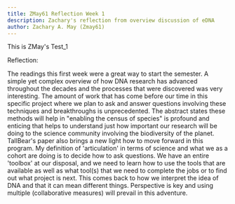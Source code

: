 ```yaml
---
title: ZMay61 Reflection Week 1
description: Zachary's reflection from overview discussion of eDNA
author: Zachary A. May (Zmay61)
---
```


This is ZMay's Test_1

Reflection:

The readings this first week were a great way to start the semester. A simple yet complex overview of how DNA research has advanced throughout the decades and the processes that were discovered was very interesting. The amount of work that has come before our time in this specific project where we plan to ask and answer questions involving these techniques and breakthroughs is unprecedented. The abstract states these methods will help in "enabling the census of species" is profound and enticing that helps to understand just how important our research will be doing to the science community involving the biodiversity of the planet. TallBear's paper also brings a new light how to move forward in this program. My definition of 'articulation' in terms of science and what we as a cohort are doing is to decide how to ask questions. We have an entire 'toolbox' at our disposal, and we need to learn how to use the tools that are available as well as what tool(s) that we need to complete the jobs or to find out what project is next. This comes back to how we interpret the idea of DNA and that it can mean different things. Perspective is key and using multiple (collaborative measures) will prevail in this adventure.



